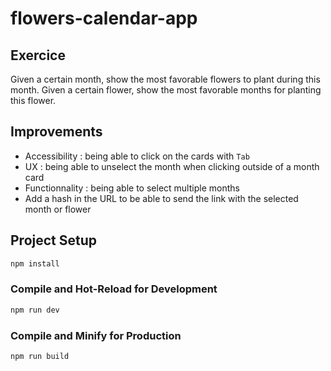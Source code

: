 # flowers-calendar-app

## Exercice

Given a certain month, show the most favorable flowers to plant during this month. Given a certain flower, show the most favorable months for planting this flower. 


## Improvements

- Accessibility : being able to click on the cards with `Tab`
- UX : being able to unselect the month when clicking outside of a month card
- Functionnality : being able to select multiple months
- Add a hash in the URL to be able to send the link with the selected month or flower

## Project Setup

```sh
npm install
```

### Compile and Hot-Reload for Development

```sh
npm run dev
```

### Compile and Minify for Production

```sh
npm run build
```
